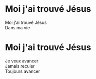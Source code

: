 # Moi j'ai trouvé Jésus  
Moi j'ai trouvé Jésus  
Dans ma vie  

# Moi j'ai trouvé Jésus  
Je veux avancer  
Jamais reculer  
Toujours avancer  
